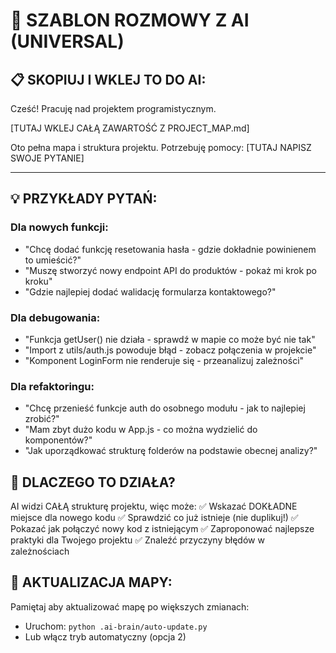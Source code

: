 # 🤖 SZABLON ROZMOWY Z AI (UNIVERSAL)

## 📋 SKOPIUJ I WKLEJ TO DO AI:

Cześć! Pracuję nad projektem programistycznym.

[TUTAJ WKLEJ CAŁĄ ZAWARTOŚĆ Z PROJECT_MAP.md]

Oto pełna mapa i struktura projektu. Potrzebuję pomocy:
[TUTAJ NAPISZ SWOJE PYTANIE]

---

## 💡 PRZYKŁADY PYTAŃ:

### Dla nowych funkcji:
- "Chcę dodać funkcję resetowania hasła - gdzie dokładnie powinienem to umieścić?"
- "Muszę stworzyć nowy endpoint API do produktów - pokaż mi krok po kroku"
- "Gdzie najlepiej dodać walidację formularza kontaktowego?"

### Dla debugowania:
- "Funkcja getUser() nie działa - sprawdź w mapie co może być nie tak"
- "Import z utils/auth.js powoduje błąd - zobacz połączenia w projekcie"
- "Komponent LoginForm nie renderuje się - przeanalizuj zależności"

### Dla refaktoringu:
- "Chcę przenieść funkcje auth do osobnego modułu - jak to najlepiej zrobić?"
- "Mam zbyt dużo kodu w App.js - co można wydzielić do komponentów?"
- "Jak uporządkować strukturę folderów na podstawie obecnej analizy?"

## 🎯 DLACZEGO TO DZIAŁA?

AI widzi CAŁĄ strukturę projektu, więc może:
✅ Wskazać DOKŁADNE miejsce dla nowego kodu
✅ Sprawdzić co już istnieje (nie duplikuj!)
✅ Pokazać jak połączyć nowy kod z istniejącym
✅ Zaproponować najlepsze praktyki dla Twojego projektu
✅ Znaleźć przyczyny błędów w zależnościach

## 🚀 AKTUALIZACJA MAPY:

Pamiętaj aby aktualizować mapę po większych zmianach:
- Uruchom: `python .ai-brain/auto-update.py`
- Lub włącz tryb automatyczny (opcja 2)
